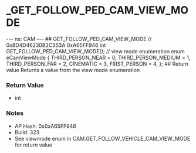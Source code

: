 # _GET_FOLLOW_PED_CAM_VIEW_MODE

--- ns: CAM --- ## GET_FOLLOW_PED_CAM_VIEW_MODE  // 0x8D4D46230B2C353A 0xA65FF946 int GET_FOLLOW_PED_CAM_VIEW_MODE();  // view mode enumeration enum eCamViewMode { THIRD_PERSON_NEAR = 0, THIRD_PERSON_MEDIUM = 1, THIRD_PERSON_FAR = 2, CINEMATIC = 3, FIRST_PERSON = 4, };  ## Return value Returns a value from the view mode enumeration

### Return Value
* int

### Notes
* AP Hash: 0x0xA65FF946
* Build: 323
* See viewmode enum in CAM.GET_FOLLOW_VEHICLE_CAM_VIEW_MODE for return value

